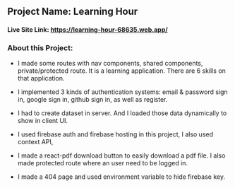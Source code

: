 ## Project Name: Learning Hour ##

#### Live Site Link: https://learning-hour-68635.web.app/ ####

### About this Project: ###

* I made some routes with nav components, shared components, private/protected route. It is a learning application. There are 6 skills on that application.

* I implemented 3 kinds of authentication systems: email & password sign in, google sign in, github sign in, as well as register. 

* I had to create dataset in server. And I loaded those data dynamically to show in client UI. 

* I used firebase auth and firebase hosting in this project, I also used context API, 

* I made a react-pdf download button to easily download a pdf file. I also made protected route where an user need to be logged in.

* I made a 404 page and used environment variable to hide firebase key.
